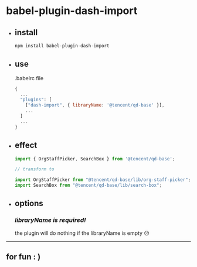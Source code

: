 # babel-plugin-dash-import

+ ## install
  ```bash
  npm install babel-plugin-dash-import
  ```

+ ## use
  .babelrc file
  ```javascript
  {
    ...
    "plugins": [
      ["dash-import", { libraryName: '@tencent/qd-base' }],
      ...
    ]
    ...
  }
  ```

+ ## effect
  ```javascript
  import { OrgStaffPicker, SearchBox } from '@tencent/qd-base';

  // transform to
  
  import OrgStaffPicker from "@tencent/qd-base/lib/org-staff-picker";
  import SearchBox from "@tencent/qd-base/lib/search-box";
  ```

+ ## options
  ### *libraryName is required!*
  the plugin will do nothing if the libraryName is empty 😥

---
## for fun : )